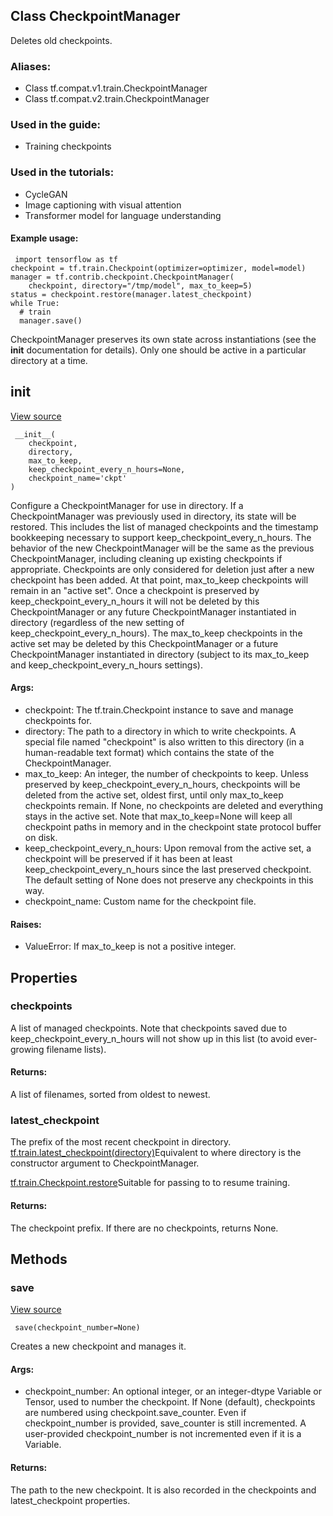 ## Class CheckpointManager
Deletes old checkpoints.
### Aliases:
- Class tf.compat.v1.train.CheckpointManager
- Class tf.compat.v2.train.CheckpointManager
### Used in the guide:
- Training checkpoints
### Used in the tutorials:
- CycleGAN
- Image captioning with visual attention
- Transformer model for language understanding
#### Example usage:

```
 import tensorflow as tf
checkpoint = tf.train.Checkpoint(optimizer=optimizer, model=model)
manager = tf.contrib.checkpoint.CheckpointManager(
    checkpoint, directory="/tmp/model", max_to_keep=5)
status = checkpoint.restore(manager.latest_checkpoint)
while True:
  # train
  manager.save()
```
CheckpointManager preserves its own state across instantiations (see the __init__ documentation for details). Only one should be active in a particular directory at a time.
## __init__
[View source](https://github.com/tensorflow/tensorflow/blob/r2.0/tensorflow/python/training/checkpoint_management.py#L517-L606)


```
 __init__(
    checkpoint,
    directory,
    max_to_keep,
    keep_checkpoint_every_n_hours=None,
    checkpoint_name='ckpt'
)
```
Configure a CheckpointManager for use in directory.
If a CheckpointManager was previously used in directory, its state will be restored. This includes the list of managed checkpoints and the timestamp bookkeeping necessary to support keep_checkpoint_every_n_hours. The behavior of the new CheckpointManager will be the same as the previous CheckpointManager, including cleaning up existing checkpoints if appropriate.
Checkpoints are only considered for deletion just after a new checkpoint has been added. At that point, max_to_keep checkpoints will remain in an "active set". Once a checkpoint is preserved by keep_checkpoint_every_n_hours it will not be deleted by this CheckpointManager or any future CheckpointManager instantiated in directory (regardless of the new setting of keep_checkpoint_every_n_hours). The max_to_keep checkpoints in the active set may be deleted by this CheckpointManager or a future CheckpointManager instantiated in directory (subject to its max_to_keep and keep_checkpoint_every_n_hours settings).
#### Args:
- checkpoint: The tf.train.Checkpoint instance to save and manage checkpoints for.
- directory: The path to a directory in which to write checkpoints. A special file named "checkpoint" is also written to this directory (in a human-readable text format) which contains the state of the CheckpointManager.
- max_to_keep: An integer, the number of checkpoints to keep. Unless preserved by keep_checkpoint_every_n_hours, checkpoints will be deleted from the active set, oldest first, until only max_to_keep checkpoints remain. If None, no checkpoints are deleted and everything stays in the active set. Note that max_to_keep=None will keep all checkpoint paths in memory and in the checkpoint state protocol buffer on disk.
- keep_checkpoint_every_n_hours: Upon removal from the active set, a checkpoint will be preserved if it has been at least keep_checkpoint_every_n_hours since the last preserved checkpoint. The default setting of None does not preserve any checkpoints in this way.
- checkpoint_name: Custom name for the checkpoint file.
#### Raises:
- ValueError: If max_to_keep is not a positive integer.
## Properties
### checkpoints
A list of managed checkpoints.
Note that checkpoints saved due to keep_checkpoint_every_n_hours will not show up in this list (to avoid ever-growing filename lists).
#### Returns:
A list of filenames, sorted from oldest to newest.
### latest_checkpoint
The prefix of the most recent checkpoint in directory.
[tf.train.latest_checkpoint(directory)](https://tensorflow.google.cn/api_docs/python/tf/train/latest_checkpoint)Equivalent to  where directory is the constructor argument to CheckpointManager.

[tf.train.Checkpoint.restore](https://tensorflow.google.cn/api_docs/python/tf/train/Checkpoint#restore)Suitable for passing to  to resume training.

#### Returns:
The checkpoint prefix. If there are no checkpoints, returns None.
## Methods
### save
[View source](https://github.com/tensorflow/tensorflow/blob/r2.0/tensorflow/python/training/checkpoint_management.py#L679-L737)


```
 save(checkpoint_number=None)
```
Creates a new checkpoint and manages it.
#### Args:
- checkpoint_number: An optional integer, or an integer-dtype Variable or Tensor, used to number the checkpoint. If None (default), checkpoints are numbered using checkpoint.save_counter. Even if checkpoint_number is provided, save_counter is still incremented. A user-provided checkpoint_number is not incremented even if it is a Variable.
#### Returns:
The path to the new checkpoint. It is also recorded in the checkpoints and latest_checkpoint properties.
